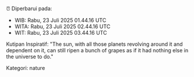⏰ Diperbarui pada:
- WIB: Rabu, 23 Juli 2025 01.44.16 UTC
- WITA: Rabu, 23 Juli 2025 02.44.16 UTC
- WIT: Rabu, 23 Juli 2025 03.44.16 UTC

Kutipan Inspiratif:
"The sun, with all those planets revolving around it and dependent on it, can still ripen a bunch of grapes as if it had nothing else in the universe to do."


Kategori: nature

